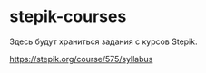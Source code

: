 # stepik-courses
Здесь будут храниться задания с курсов Stepik.

https://stepik.org/course/575/syllabus
